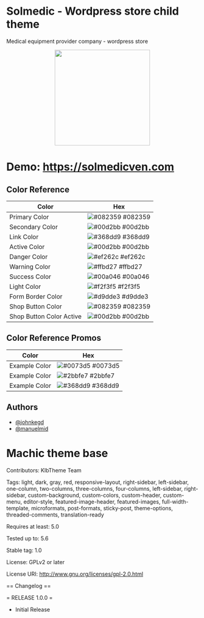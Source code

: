 # Solmedic - Wordpress store child theme

Medical equipment provider company - wordpress store

<p align="center">
<a href="https://solmedicven.com" target="_blank"><img src="https://images.ctfassets.net/1o6a1zpz3peg/7rd3plstPDOyQoAlqHkn7M/e8dcc1b6773fd0f1b991a0bc2537c2f4/logo-5-2.jpg" height="250px" width="250px"/></a>
</p>

# Demo: https://solmedicven.com

## Color Reference

| Color                    | Hex                                                              |
| ------------------------ | ---------------------------------------------------------------- |
| Primary Color            | ![#082359](https://via.placeholder.com/10/082359?text=+) #082359 |
| Secondary Color          | ![#00d2bb](https://via.placeholder.com/10/00d2bb?text=+) #00d2bb |
| Link Color               | ![#368dd9](https://via.placeholder.com/10/368dd9?text=+) #368dd9 |
| Active Color             | ![#00d2bb](https://via.placeholder.com/10/00d2bb?text=+) #00d2bb |
| Danger Color             | ![#ef262c](https://via.placeholder.com/10/ef262c?text=+) #ef262c |
| Warning Color            | ![#ffbd27](https://via.placeholder.com/10/ffbd27?text=+) #ffbd27 |
| Success Color            | ![#00a046](https://via.placeholder.com/10/00a046?text=+) #00a046 |
| Light Color              | ![#f2f3f5](https://via.placeholder.com/10/f2f3f5?text=+) #f2f3f5 |
| Form Border Color        | ![#d9dde3](https://via.placeholder.com/10/d9dde3?text=+) #d9dde3 |
| Shop Button Color        | ![#082359](https://via.placeholder.com/10/082359?text=+) #082359 |
| Shop Button Color Active | ![#00d2bb](https://via.placeholder.com/10/00d2bb?text=+) #00d2bb |

## Color Reference Promos

| Color         | Hex                                                              |
| ------------- | ---------------------------------------------------------------- |
| Example Color | ![#0073d5](https://via.placeholder.com/10/0073d5?text=+) #0073d5 |
| Example Color | ![#2bbfe7](https://via.placeholder.com/10/2bbfe7?text=+) #2bbfe7 |
| Example Color | ![#368dd9](https://via.placeholder.com/10/368dd9?text=+) #368dd9 |

## Authors

- [@johnkegd](https://www.github.com/johnkegd)
- [@manuelmid](https://www.github.com/manuelmid)

# Machic theme base

Contributors: KlbTheme Team

Tags: light, dark, gray, red, responsive-layout, right-sidebar, left-sidebar, one-column, two-columns, three-columns, four-columns, left-sidebar, right-sidebar, custom-background, custom-colors, custom-header, custom-menu, editor-style, featured-image-header, featured-images, full-width-template, microformats, post-formats, sticky-post, theme-options, threaded-comments, translation-ready

Requires at least: 5.0

Tested up to: 5.6

Stable tag: 1.0

License: GPLv2 or later

License URI: http://www.gnu.org/licenses/gpl-2.0.html

== Changelog ==

= RELEASE 1.0.0 =

- Initial Release
